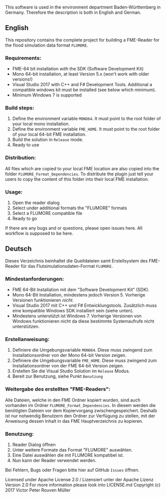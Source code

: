 This software is used in the environment department Baden-Württemberg in Germany. Therefore the description is both in English and German. 

## English

This repository contains the complete project for building a FME-Reader for the flood simulation data format `FLUMORE`. 

### Requirements:
- FME-64 bit installation _with_ the SDK (Software Development Kit)
- Mono 64-bit installation, at least Version 5.x (won't work with older versions!)
- Visual Studio 2017 with C++ and F# Development Tools. Additional a compatible windows kit must be installed (see below which minimum).
- Minimum Windows 7 is supported

### Build steps:
1. Define the environment variable `MONO64`. It must point to the root folder of your local mono installation.
2. Define the environment variable `FME_HOME`. It must point to the root folder of your local 64-bit FME installation.
3. Build the solution in `Release` mode.
4. Ready to use

### Distribution:

All files which are copied to your local FME location are also copied into the folder `FLUMORE_Format_Dependencies`.
To distribute the plugin just tell your users to copy the content of this folder into their local FME installation.

### Usage:
1. Open the reader dialog
2. Select under additional formats the "FLUMORE" formats
4. Select a FLUMORE compatible file
5. Ready to go

If there are any bugs and or questions, please open issues here. All workflow is supposed to be here.

## Deutsch

Dieses Verzeichnis beinhaltet die Quelldateien samt Erstellsystem des FME-Reader für das Flutsimulationsdaten-Format `FLUMORE`. 

### Mindestanforderungen:
- FME 64-Bit Installation mit dem "Software Development Kit" (SDK).
- Mono 64-Bit Installation, mindestens jedoch Version 5. Vorherige Versionen funktionieren *nicht*.
- Visual Studio 2017 mit C++ und F# Entwicklungstools. Zusätzlich muss eine kompatible Windows SDK installiert sein (siehe unten).
- Mindestens unterstützt ist Windows 7. Vorherige Versionen von Windows funktionieren nicht da diese bestimmte Systemaufrufe nicht unterstützen. 

### Erstellanweisung:
1. Definiere die Umgebungsvariable `MONO64`. Diese muss zwingend zum Installationsordner von der Mono 64-bit Version zeigen.
2. Definiere die Umgebungsvariable `FME_HOME`. Diese muss zwingend zum Installationsordner von der FME 64-bit Version zeigen.
3. Erstellen Sie die Visual Studio Solution im `Release` Modus.
4. Bereit zur Benutzung, siehe Punkt `Benutzung`

### Weitergabe des erstellten "FME-Readers":
Alle Dateien, welche in den FME Ordner kopiert wurden, sind auch vorhanden im Ordner `FLUMORE_Format_Dependencies`.
In diesem werden die benötigten Dateien vor dem Kopiervorgang zwischengespeichert. Deshalb ist nur notwendig Benutzern den Ordner zur Verfügung zu stellen, mit der Anweisung dessen Inhalt in das FME Hauptverzeichnis zu kopieren.

### Benutzung:
1. Reader Dialog öffnen
2. Unter weitere Formate das Format "FLUMORE" auswählen.
3. Eine Datei auswählen die mit FLUMORE kompatibel ist.
5. Nun kann der Reader verwendet werden.


Bei Fehlern, Bugs oder Fragen bitte hier auf GitHub `Issues` öffnen.

Licensed under Apache License 2.0 / Lizensiert unter der Apache Lizenz Version 2.0
For more information please look into LICENSE.md 
Copyright (c) 2017 Victor Peter Rouven Müller
